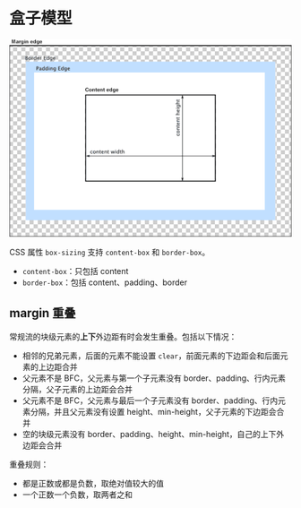 # 盒子模型

![](assets/box-model.png)

CSS 属性 `box-sizing` 支持 `content-box` 和 `border-box`。

- `content-box`：只包括 content
- `border-box`：包括 content、padding、border

## margin 重叠

常规流的块级元素的**上下**外边距有时会发生重叠。包括以下情况：

- 相邻的兄弟元素，后面的元素不能设置 `clear`，前面元素的下边距会和后面元素的上边距合并
- 父元素不是 BFC，父元素与第一个子元素没有 border、padding、行内元素分隔，父子元素的上边距会合并
- 父元素不是 BFC，父元素与最后一个子元素没有 border、padding、行内元素分隔，并且父元素没有设置 height、min-height，父子元素的下边距会合并
- 空的块级元素没有 border、padding、height、min-height，自己的上下外边距会合并

重叠规则：

- 都是正数或都是负数，取绝对值较大的值
- 一个正数一个负数，取两者之和
